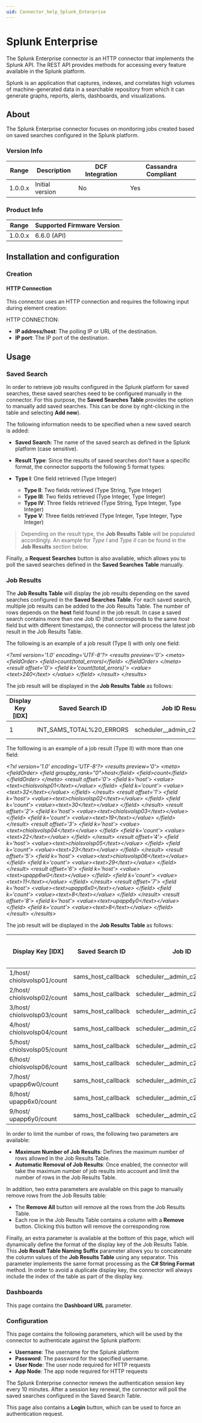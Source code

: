 ```yaml
---
uid: Connector_help_Splunk_Enterprise
---
```


# Splunk Enterprise

The Splunk Enterprise connector is an HTTP connector that implements the Splunk API. The REST API provides methods for accessing every feature available in the Splunk platform.

Splunk is an application that captures, indexes, and correlates high volumes of machine-generated data in a searchable repository from which it can generate graphs, reports, alerts, dashboards, and visualizations.

## About

The Splunk Enterprise connector focuses on monitoring jobs created based on saved searches configured in the Splunk platform.

### Version Info

| **Range** | **Description** | **DCF Integration** | **Cassandra Compliant** |
|------------------|-----------------|---------------------|-------------------------|
| 1.0.0.x          | Initial version | No                  | Yes                     |

### Product Info

| Range | Supported Firmware Version |
|------------------|-----------------------------|
| 1.0.0.x          | 6.6.0 (API)                 |

## Installation and configuration

### Creation

#### HTTP Connection

This connector uses an HTTP connection and requires the following input during element creation:

HTTP CONNECTION:

- **IP address/host**: The polling IP or URL of the destination.
- **IP port**: The IP port of the destination.

## Usage

### Saved Search

In order to retrieve job results configured in the Splunk platform for saved searches, these saved searches need to be configured manually in the connector. For this purpose, the **Saved Searches Table** provides the option to manually add saved searches. This can be done by right-clicking in the table and selecting **Add new**).

The following information needs to be specified when a new saved search is added:

- **Saved Search**: The name of the saved search as defined in the Splunk platform (case sensitive).

- **Result Type**: Since the results of saved searches don't have a specific format, the connector supports the following 5 format types:

- **Type I**: One field retrieved (Type Integer)
  - **Type II**: Two fields retrieved (Type String, Type Integer)
  - **Type III**: Two fields retrieved (Type Integer, Type Integer)
  - **Type IV**: Three fields retrieved (Type String, Type Integer, Type Integer)
  - **Type V**: Three fields retrieved (Type Integer, Type Integer, Type Integer)

> Depending on the result type, the **Job Results Table** will be populated accordingly. An example for *Type I* and *Type II* can be found in the **Job Results** section below.

Finally, a **Request Searches** button is also available, which allows you to poll the saved searches defined in the **Saved Searches Table** manually.

### Job Results

The **Job Results Table** will display the job results depending on the saved searches configured in the **Saved Searches Table**. For each saved search, multiple job results can be added to the Job Results Table. The number of rows depends on the **host** field found in the job result. In case a saved search contains more than one Job ID (that corresponds to the same *host* field but with different timestamps), the connector will process the latest job result in the Job Results Table.

The following is an example of a job result (Type I) with only one field:

*\<?xml version='1.0' encoding='UTF-8'?\>* *\<results preview='0'\>* *\<meta\>* *\<fieldOrder\>* *\<field\>count(total_errors)\</field\>* *\</fieldOrder\>* *\</meta\>* *\<result offset='0'\>* *\<field k='count(total_errors)'\>* *\<value\>* *\<text\>240\</text\>* *\</value\>* *\</field\>* *\</result\>* *\</results\>*

The job result will be displayed in the **Job Results Table** as follows:

| **Display Key \[IDX\]** | **Saved Search ID**      | **Job ID Result**               | **Type** | **Field Integer I** | **Field Integer I Value** |
|-------------------------|--------------------------|---------------------------------|----------|---------------------|---------------------------|
| 1                       | INT_SAMS_TOTAL%20_ERRORS | scheduler\_\_admin_c2t5LWFwc... | Type I   | count(total_errors) | 240                       |

The folllowing is an example of a job result (Type II) with more than one field:

*\<?xl version='1.0' encoding='UTF-8'?\>* *\<results preview='0'\>* *\<meta\>* *\<fieldOrder\>* *\<field groupby_rank="0"\>host\</field\>* *\<field\>count\</field\>* *\</fieldOrder\>* *\</meta\>* *\<result offset='0'\>* *\<field k='host'\>* *\<value\>\<text\>chiolsvolsp01\</text\>\</value\>* *\</field\>* *\<field k='count'\>* *\<value\>\<text\>32\</text\>\</value\>* *\</field\>* *\</result\>* *\<result offset='1'\>* *\<field k='host'\>* *\<value\>\<text\>chiolsvolsp02\</text\>\</value\>* *\</field\>* *\<field k='count'\>* *\<value\>\<text\>30\</text\>\</value\>* *\</field\>* *\</result\>* *\<result offset='2'\>* *\<field k='host'\>* *\<value\>\<text\>chiolsvolsp03\</text\>\</value\>* *\</field\>* *\<field k='count'\>* *\<value\>\<text\>19\</text\>\</value\>* *\</field\>* *\</result\>* *\<result offset='3'\>* *\<field k='host'\>* *\<value\>\<text\>chiolsvolsp04\</text\>\</value\>* *\</field\>* *\<field k='count'\>* *\<value\>\<text\>22\</text\>\</value\>* *\</field\>* *\</result\>* *\<result offset='4'\>* *\<field k='host'\>* *\<value\>\<text\>chiolsvolsp05\</text\>\</value\>* *\</field\>* *\<field k='count'\>* *\<value\>\<text\>23\</text\>\</value\>* *\</field\>* *\</result\>* *\<result offset='5'\>* *\<field k='host'\>* *\<value\>\<text\>chiolsvolsp06\</text\>\</value\>* *\</field\>* *\<field k='count'\>* *\<value\>\<text\>29\</text\>\</value\>* *\</field\>* *\</result\>* *\<result offset='6'\>* *\<field k='host'\>* *\<value\>\<text\>upapp6w0\</text\>\</value\>* *\</field\>* *\<field k='count'\>* *\<value\>\<text\>11\</text\>\</value\>* *\</field\>* *\</result\>* *\<result offset='7'\>* *\<field k='host'\>* *\<value\>\<text\>upapp6x0\</text\>\</value\>* *\</field\>* *\<field k='count'\>* *\<value\>\<text\>8\</text\>\</value\>* *\</field\>* *\</result\>* *\<result offset='8'\>* *\<field k='host'\>* *\<value\>\<text\>upapp6y0\</text\>\</value\>* *\</field\>* *\<field k='count'\>* *\<value\>\<text\>8\</text\>\</value\>* *\</field\>* *\</result\>* *\</results\>*

The job result will be displayed in the **Job Results Table** as follows:

| **Display Key \[IDX\]**     | **Saved Search ID** | **Job ID**                    | **Type** | **Field String 1** | **Field String 1 Value** | **Field Integer 1** | **Field Integer 1 Value** |
|-----------------------------|---------------------|-------------------------------|----------|--------------------|--------------------------|---------------------|---------------------------|
| 1/host/ chiolsvolsp01/count | sams_host_callback  | scheduler\_\_admin_c2t5LWFwcA | Type II  | host               | chiolsvolsp01            | count               | 32                        |
| 2/host/ chiolsvolsp02/count | sams_host_callback  | scheduler\_\_admin_c2t5LWFwcA | Type II  | host               | chiolsvolsp02            | count               | 30                        |
| 3/host/ chiolsvolsp03/count | sams_host_callback  | scheduler\_\_admin_c2t5LWFwcA | Type II  | host               | chiolsvolsp03            | count               | 19                        |
| 4/host/ chiolsvolsp04/count | sams_host_callback  | scheduler\_\_admin_c2t5LWFwcA | Type II  | host               | chiolsvolsp04            | count               | 22                        |
| 5/host/ chiolsvolsp05/count | sams_host_callback  | scheduler\_\_admin_c2t5LWFwcA | Type II  | host               | chiolsvolsp05            | count               | 23                        |
| 6/host/ chiolsvolsp06/count | sams_host_callback  | scheduler\_\_admin_c2t5LWFwcA | Type II  | host               | chiolsvolsp06            | count               | 29                        |
| 7/host/ upapp6w0/count      | sams_host_callback  | scheduler\_\_admin_c2t5LWFwcA | Type II  | host               | upapp6w0                 | count               | 11                        |
| 8/host/ upapp6x0/count      | sams_host_callback  | scheduler\_\_admin_c2t5LWFwcA | Type II  | host               | upapp6x0                 | count               | 8                         |
| 9/host/ upapp6y0/count      | sams_host_callback  | scheduler\_\_admin_c2t5LWFwcA | Type II  | host               | upapp6y0                 | count               | 8                         |

In order to limit the number of rows, the following two parameters are available:

- **Maximum Number of Job Results**: Defines the maximum number of rows allowed in the Job Results Table.
- **Automatic Removal of Job Results**: Once enabled, the connector will take the maximum number of job results into account and limit the number of rows in the Job Results Table.

In addition, two extra parameters are available on this page to manually remove rows from the Job Results table:

- The **Remove All** button will remove all the rows from the Job Results Table.
- Each row in the Job Results Table contains a column with a **Remove** button. Clicking this button will remove the corresponding row.

Finally, an extra parameter is available at the bottom of this page, which will dynamically define the format of the display key of the Job Results Table. This **Job Result Table Naming Suffix** parameter allows you to concatenate the column values of the **Job Results Table** using any separator. This parameter implements the same format processing as the **C# String Format** method. In order to avoid a duplicate display key, the connector will always include the index of the table as part of the display key.

### Dashboards

This page contains the **Dashboard URL** parameter.

### Configuration

This page contains the following parameters, which will be used by the connector to authenticate against the Splunk platform:

- **Username**: The username for the Splunk platform
- **Password**: The password for the specified username.
- **User Node**: The user node required for HTTP requests
- **App Node**: The app node required for HTTP requests

The Splunk Enterprise connector renews the authentication session key every 10 minutes. After a session key renewal, the connector will poll the saved searches configured in the Saved Search Table.

This page also contains a **Login** button, which can be used to force an authentication request.

